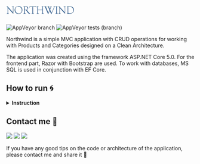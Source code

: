 # <img src="res/logo.png" height="24">

![AppVeyor branch](https://img.shields.io/appveyor/build/Srul1k/Northwind/master?logo=appveyor) ![AppVeyor tests (branch)](https://img.shields.io/appveyor/tests/Srul1k/Northwind/master?logo=appveyor)

Northwind is a simple MVC application with CRUD operations for working with Products and Categories designed on a Clean Architecture.

The application was created using the framework ASP.NET Core 5.0. For the frontend part, Razor with Bootstrap are used. To work with databases, MS SQL is used in conjunction with EF Core.

## How to run :cyclone:
<details>
<summary><b>Instruction</b></summary>  

#### The following developer tools are recommended for running the project:

* **[IDE Visual Studio 2019 Community](https://visualstudio.microsoft.com/vs/community/)**  
* **[MS SQL Server Express 2019](https://www.microsoft.com/en-us/Download/details.aspx?id=101064)**  
* **[Microsoft SQL Server Managment Studio 18](https://docs.microsoft.com/en-us/sql/ssms/download-sql-server-management-studio-ssms?view=sql-server-ver15 "")**
* **[Git Bash for Windows](https://gitforwindows.org/)**

### Steps for running project:

<span style="color:yellow">:warning: If you have some problems with project, please write to me.</span>

#### Installation:  

1. Download and install MS Visual Studio. When you install VS 2019 Community make sure you select **“ASP.NET and web development”** package.  
**[Please follow the link for more information](https://docs.microsoft.com/en-us/visualstudio/install/install-visual-studio?view=vs-2019)**
2. Download and install MS SQL Server Express. **[Guide](https://www.sqlshack.com/how-to-install-sql-server-express-edition/)**
3. Download and install SQL Server Express LocalDB. **[Guide](https://docs.microsoft.com/en-us/sql/database-engine/configure-windows/sql-server-express-localdb?view=sql-server-ver15)**
4. Download and install Git Bash for windows with default installation settings.  
5. Open Git Bash and set-up your name and e-mail by using next commands:

    ```bash
    git config --global user.name <your full name>  
    git config --global user.email <your email>
    ```  

    **[Please follow the link for more information](https://git-scm.com/book/en/v2/Getting-Started-First-Time-Git-Setup)**

6. Open Git console, push and select the path where the project will be located by using the command:

    ```bash
    cd /d <your full path>
    ```  

7. Clone this repository by using the command:

    ```bash
    git clone https://github.com/Srul1k/Northwind.git
    ```

#### Configuration:

1. Open the [query](res/northwind.sql) that you can find in the [res](res) folder using **Microsoft SQL Server Managment Studio 18**.
2. Enter in the server name: ```(localdb)\mssqllocaldb```
3. Execute the query.  
**[Please follow the link for more information](https://docs.microsoft.com/en-us/sql/ssms/quickstarts/ssms-connect-query-sql-server?view=sql-server-ver15)**  

4. Open the ```appsettings.Development.json``` file that is located on this path: ```src/Northwind.Web```
    * Configure AzureAD section if you want to log in with a Microsoft account *(optional)*.  
    **[Please follow the link for more information](https://docs.microsoft.com/en-us/azure/active-directory-domain-services/tutorial-create-instance)**  
    * Configure the EmailService section by entering an e-mail and password. Make sure that the permission to use third-party services is set in your mail service. Passwords for recovery will be sent to users via this mail *(optional, it is recommended to use Gmail)*.
    **[Please follow the link for more information](https://support.google.com/accounts/answer/3466521?hl=en)**  
    * Configure the AdminInitializer section by entering an e-mail and password. This data will be used to log in as administrator.  

#### Launch:

1. Open the file ```Northwind.sln``` in the root directory using **MS Visual Studio**.
2. Select ```Northwind.Web``` as a start-up project.
3. Click on the run button *(CTRL + F5)*. Please note, the first running can be long.
4. Enjoy! :sparkles:

</details>

## Contact me :unicorn:

<a href="https://t.me/Srul1k">
    <img src="https://img.shields.io/badge/Telegram-2CA5E0?&logo=telegram&logoColor=white"></a>
<a href="https://discordapp.com/users/855782773403025440/">
    <img src="https://img.shields.io/badge/Discord-%237289DA.svg?&logo=discord&logoColor=white"></a>  
<a href="mailto:srul1k@protonmail.com">
    <img src="https://img.shields.io/badge/ProtonMail-8B89CC?&logo=protonmail&logoColor=white"></a>  

If you have any good tips on the code or architecture of the application, please contact me and share it :purple_heart:
